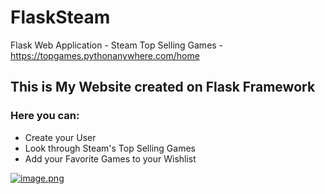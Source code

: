 # FlaskSteam
Flask Web Application - Steam Top Selling Games - https://topgames.pythonanywhere.com/home

## This is My Website created on Flask Framework

### Here you can:
- Create your User
- Look through Steam's Top Selling Games
- Add your Favorite Games to your Wishlist

[![image.png](https://i.postimg.cc/05KsMrzQ/image.png)](https://postimg.cc/K4bVCGrS)
